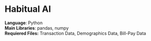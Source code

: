 # Habitual AI 

<b>Language</b>:  Python 
<br>
<b>Main Libraries</b>:  pandas, numpy
<br>
<b>Requiered Files:</b> Transaction Data, Demographics Data, Bill-Pay Data
<br>

